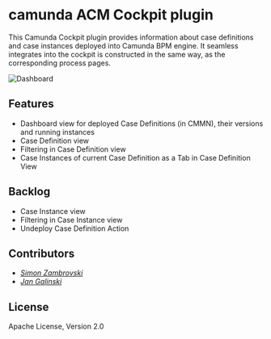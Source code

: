# camunda ACM Cockpit plugin

This Camunda Cockpit plugin provides information about case definitions and case instances deployed into Camunda BPM engine. It seamless integrates 
into the cockpit is constructed in the same way, as the corresponding process pages. 

![Dashboard](https://raw.githubusercontent.com/holisticon/camunda-acm-plugin/master/screenshots/plugin-dashboard.png)


## Features

 - Dashboard view for deployed Case Definitions (in CMMN), their versions and running instances
 - Case Definition view
 - Filtering in Case Definition view
 - Case Instances of current Case Definition as a Tab in Case Definition View

## Backlog
 
 - Case Instance view
 - Filtering in Case Instance view
 - Undeploy Case Definition Action
 
 
## Contributors

*  _[Simon Zambrovski](https://github.com/zambrovski)_
*  _[Jan Galinski](https://github.com/galinski)_

## License

Apache License, Version 2.0
